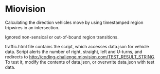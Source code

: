 # Miovision
Calculating the direction vehicles move by using timestamped region tripwires in an intersection.

Ignored non-sensical or out-of-bound region transitions.

traffic.html file contains the script, which accesses data.json for vehicle data. Script alerts the number of right, straight, left and U-turns, and redirects to http://coding-challenge.miovision.com/TEST_RESULT_STRING. To test it, modify the contents of data.json, or overwrite data.json with test data. 
